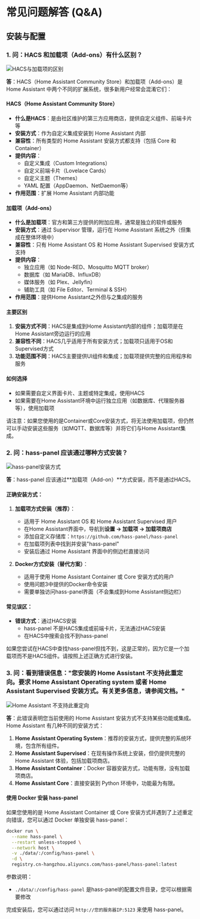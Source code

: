 # 常见问题解答 (Q&A)

## 安装与配置

### 1. 问：HACS 和加载项（Add-ons）有什么区别？

![HACS与加载项的区别](/hacs_error.png)

**答**：HACS（Home Assistant Community Store）和加载项（Add-ons）是 Home Assistant 中两个不同的扩展系统，很多新用户经常会混淆它们：

#### HACS（Home Assistant Community Store）
- **什么是HACS**：是由社区维护的第三方应用商店，提供自定义组件、前端卡片等
- **安装方式**：作为自定义集成安装到 Home Assistant 内部
- **兼容性**：所有类型的 Home Assistant 安装方式都支持（包括 Core 和 Container）
- **提供内容**：
  - 自定义集成（Custom Integrations）
  - 自定义前端卡片（Lovelace Cards）
  - 自定义主题（Themes）
  - YAML 配置（AppDaemon、NetDaemon等）
- **作用范围**：扩展 Home Assistant 内部功能

#### 加载项（Add-ons）
- **什么是加载项**：官方和第三方提供的附加应用，通常是独立的软件或服务
- **安装方式**：通过 Supervisor 管理，运行在 Home Assistant 系统之外（但集成在整体环境中）
- **兼容性**：只有 Home Assistant OS 和 Home Assistant Supervised 安装方式支持
- **提供内容**：
  - 独立应用（如 Node-RED、Mosquitto MQTT broker）
  - 数据库（如 MariaDB、InfluxDB）
  - 媒体服务（如 Plex、Jellyfin）
  - 辅助工具（如 File Editor、Terminal & SSH）
- **作用范围**：提供Home Assistant之外但与之集成的服务

#### 主要区别
1. **安装方式不同**：HACS是集成到Home Assistant内部的组件；加载项是在Home Assistant旁边运行的应用
2. **兼容性不同**：HACS几乎适用于所有安装方式；加载项只适用于OS和Supervised方式
3. **功能范围不同**：HACS主要提供UI组件和集成；加载项提供完整的应用程序和服务

#### 如何选择
- 如果需要自定义界面卡片、主题或特定集成，使用HACS
- 如果需要在Home Assistant环境中运行独立应用（如数据库、代理服务器等），使用加载项

请注意：如果您使用的是Container或Core安装方式，将无法使用加载项，但仍然可以手动安装这些服务（如MQTT、数据库等）并将它们与Home Assistant集成。

### 2. 问：hass-panel 应该通过哪种方式安装？

![hass-panel安装方式](/addon_store.png)

**答**：hass-panel 应该通过**加载项（Add-on）**方式安装，而不是通过HACS。

#### 正确安装方式：
1. **加载项方式安装（推荐）**：
   - 适用于 Home Assistant OS 和 Home Assistant Supervised 用户
   - 在Home Assistant界面中，导航到**设置 → 加载项 → 加载项商店**
   - 添加自定义存储库：`https://github.com/hass-panel/hass-panel`
   - 在加载项列表中找到并安装"hass-panel"
   - 安装后通过 Home Assistant 界面中的侧边栏直接访问

2. **Docker方式安装（替代方案）**：
   - 适用于使用 Home Assistant Container 或 Core 安装方式的用户
   - 使用问题3中提供的Docker命令安装
   - 需要单独访问hass-panel界面（不会集成到Home Assistant侧边栏）

#### 常见误区：
- **错误方式**：通过HACS安装
  - hass-panel 不是HACS集成或前端卡片，无法通过HACS安装
  - 在HACS中搜索会找不到hass-panel

如果您尝试在HACS中查找hass-panel但找不到，这是正常的，因为它是一个加载项而不是HACS组件。请按照上述正确方式进行安装。

### 3. 问：看到错误信息："您安装的 Home Assistant 不支持此重定向。要求 Home Assistant Operating system 或者 Home Assistant Supervised 安装方式。有关更多信息，请参阅文档。"

![Home Assistant 不支持此重定向](/no_addon.jpg)

**答**：此错误表明您当前使用的 Home Assistant 安装方式不支持某些功能或集成。Home Assistant 有几种不同的安装方式：

1. **Home Assistant Operating System**：推荐的安装方式，提供完整的系统环境，包含所有组件。
2. **Home Assistant Supervised**：在现有操作系统上安装，但仍提供完整的 Home Assistant 体验，包括加载项商店。
3. **Home Assistant Container**：Docker 容器安装方式，功能有限，没有加载项商店。
4. **Home Assistant Core**：直接安装到 Python 环境中，功能最为有限。

#### 使用 Docker 安装 hass-panel

如果您使用的是 Home Assistant Container 或 Core 安装方式并遇到了上述重定向错误，您可以通过 Docker 单独安装 hass-panel：

```bash
docker run \
  --name hass-panel \
  --restart unless-stopped \
  --network host \
  -v ./data/:/config/hass-panel \
  -d \
  registry.cn-hangzhou.aliyuncs.com/hass-panel/hass-panel:latest
```

参数说明：
- `./data/:/config/hass-panel` 是hass-panel的配置文件目录，您可以根据需要修改

完成安装后，您可以通过访问 `http://您的服务器IP:5123` 来使用 hass-panel。


